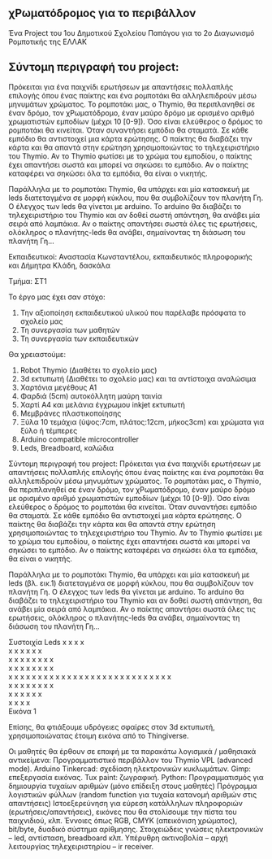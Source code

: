 χΡωματόδρομος για το περιβάλλον
-------------------------------
Ένα Project του 1ου Δημοτικού Σχολείου Παπάγου για το 2ο Διαγωνισμό Ρομποτικής της ΕΛΛΑΚ

Σύντομη περιγραφή του project: 
------------------------------
Πρόκειται για ένα παιχνίδι ερωτήσεων με απαντήσεις πολλαπλής επιλογής όπου ένας παίκτης και ένα ρομποτάκι θα αλληλεπιδρούν μέσω μηνυμάτων χρώματος. To ρομποτάκι μας, ο Thymio, θα περιπλανηθεί σε έναν δρόμο, τον χΡωματόδρομο, έναν μαύρο δρόμο με ορισμένο αριθμό χρωματιστών εμποδίων (μέχρι 10 [0-9]). Όσο είναι ελεύθερος ο δρόμος το ρομποτάκι θα κινείται. Όταν συναντήσει εμπόδιο θα σταματά. Σε κάθε εμπόδιο θα αντιστοιχεί μια κάρτα ερώτησης. Ο παίκτης θα διαβάζει την κάρτα και θα απαντά στην ερώτηση χρησιμοποιώντας το τηλεχειριστήριο του Thymio. Αν το Thymio φωτίσει με το χρώμα του εμποδίου, ο παίκτης έχει απαντήσει σωστά και μπορεί να σηκώσει το εμπόδιο. Αν ο παίκτης καταφέρει να σηκώσει όλα τα εμπόδια, θα είναι ο νικητής.
	
Παράλληλα με το ρομποτάκι Thymio, θα υπάρχει και μία κατασκευή με leds  διατεταγμένα σε μορφή κύκλου, που θα συμβολίζουν τον πλανήτη Γη. Ο έλεγχος των leds θα γίνεται με  arduino. Το arduino θα διαβάζει το τηλεχειριστήριο του Thymio και αν δοθεί σωστή απάντηση, θα ανάβει μία σειρά από λαμπάκια. Αν ο παίκτης απαντήσει σωστά όλες τις ερωτήσεις,  ολόκληρος ο πλανήτης-leds θα ανάβει, σημαίνοντας τη διάσωση του πλανήτη Γη…

Εκπαιδευτικοί:
Αναστασία Κωνσταντέλου, εκπαιδευτικός πληροφορικής και 
Δήμητρα Κλάδη, δασκάλα

Τμήμα: ΣΤ1

Το έργο μας έχει σαν στόχο:

1) Την αξιοποίηση εκπαιδευτικού υλικού που παρέλαβε πρόσφατα το σχολείο μας
2) Τη συνεργασία των μαθητών
3) Τη συνεργασία των εκπαιδευτικών

Θα χρειαστούμε:

1) Robot Thymio (Διαθέτει το σχολείο μας)
2) 3d εκτυπωτή (Διαθέτει το σχολείο μας) και τα αντίστοιχα αναλώσιμα
3) Χαρτόνια μεγέθους Α1
4) Φαρδιά (5cm) αυτοκόλλητη μαύρη ταινία
5) Χαρτί Α4 και μελάνια έγχρωμου inkjet εκτυπωτή
6) Μεμβράνες πλαστικοποίησης
7) Ξύλα 10 τεμάχια (ύψος:7cm, πλάτος:12cm, μήκος3cm)  και χρώματα για ξύλο ή τέμπερες
8) Arduino compatible microcontroller
9) Leds, Breadboard, καλώδια 



Σύντομη περιγραφή του project: 
Πρόκειται για ένα παιχνίδι ερωτήσεων με απαντήσεις πολλαπλής επιλογής όπου ένας παίκτης και ένα ρομποτάκι θα αλληλεπιδρούν μέσω μηνυμάτων χρώματος. To ρομποτάκι μας, ο Thymio, θα περιπλανηθεί σε έναν δρόμο, τον χΡωματόδρομο, έναν μαύρο δρόμο με ορισμένο αριθμό χρωματιστών εμποδίων (μέχρι 10 [0-9]). Όσο είναι ελεύθερος ο δρόμος το ρομποτάκι θα κινείται. Όταν συναντήσει εμπόδιο θα σταματά. Σε κάθε εμπόδιο θα αντιστοιχεί μια κάρτα ερώτησης. Ο παίκτης θα διαβάζει την κάρτα και θα απαντά στην ερώτηση χρησιμοποιώντας το τηλεχειριστήριο του Thymio. Αν το Thymio φωτίσει με το χρώμα του εμποδίου, ο παίκτης έχει απαντήσει σωστά και μπορεί να σηκώσει το εμπόδιο. Αν ο παίκτης καταφέρει να σηκώσει όλα τα εμπόδια, θα είναι ο νικητής.
	
Παράλληλα με το ρομποτάκι Thymio, θα υπάρχει και μία κατασκευή με leds (βλ. εικ.1) διατεταγμένα σε μορφή κύκλου, που θα συμβολίζουν τον πλανήτη Γη. Ο έλεγχος των leds θα γίνεται με  arduino. Το arduino θα διαβάζει το τηλεχειριστήριο του Thymio και αν δοθεί σωστή απάντηση, θα ανάβει μία σειρά από λαμπάκια. Αν ο παίκτης απαντήσει σωστά όλες τις ερωτήσεις,  ολόκληρος ο πλανήτης-leds θα ανάβει, σημαίνοντας τη διάσωση του πλανήτη Γη…

Συστοιχία Leds
			x	x	x	x			
		x	x	x	x	x	x		
	x	x	x	x	x	x	x	x	
	x	x	x	x	x	x	x	x	
x	x	x	x	x	x	x	x	x	x
x	x	x	x	x	x	x	x	x	x
	x	x	x	x	x	x	x	x	
	x	x	x	x	x	x	x	x	
		x	x	x	x	x	x		
			x	x	x	x			
Εικόνα 1

Επίσης, θα φτιάξουμε υδρόγειες σφαίρες στον 3d εκτυπωτή, χρησιμοποιώνατας έτοιμη εικόνα από το Thingiverse. 

Οι μαθητές θα έρθουν σε επαφή με τα παρακάτω λογισμικά / μαθησιακά αντικείμενα:
Προγραμματιστικό περιβάλλον του Thymio VPL (advanced mode).
Arduino 
Tinkercad: σχεδίαση ηλεκτρονικών κυκλωμάτων.
Gimp: επεξεργασία εικόνας.
Tux paint: ζωγραφική.
Python: Προγραμματισμός για δημιουργία τυχαίων αριθμών (μόνο επίδειξη στους μαθητές)
Πρόγραμμα λογιστικών φύλλων (random function για τυχαία κατανομή αριθμών στις απαντήσεις)
Ιστοεξερεύνηση για εύρεση κατάλληλων πληροφοριών (ερωτήσεις/απαντήσεις), εικόνες που  θα στολίσουμε την πίστα του παιχνιδιού, κλπ.
Έννοιες όπως RGB, CMYK (απεικόνιση χρώματος), bit/byte, δυαδικό σύστημα αρίθμησης.
Στοιχειώδεις γνώσεις ηλεκτρονικών – led, αντίσταση, breadboard κλπ.
Υπέρυθρη ακτινοβολία – αρχή λειτουργίας τηλεχειριστηρίου – ir receiver.



